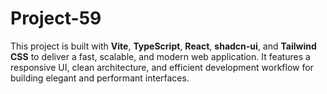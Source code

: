 # Project-59
This project is built with **Vite**, **TypeScript**, **React**, **shadcn-ui**, and **Tailwind CSS** to deliver a fast, scalable, and modern web application. It features a responsive UI, clean architecture, and efficient development workflow for building elegant and performant interfaces.
